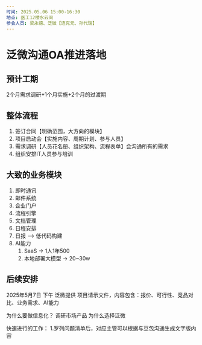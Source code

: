 ```yaml
---
时间: 2025.05.06 15:00-16:30
地点: 医工12楼水云间
参会人员: 梁永德、泛微【连克元、孙代瑞】
---
```


# 泛微沟通OA推进落地

## 预计工期

2个月需求调研+1个月实施+2个月的过渡期

## 整体流程

1. 签订合同【明确范围，大方向的模块】
2. 项目启动会【实施内容、周期计划、参与人员】
3. 需求调研【人员花名册、组织架构、流程表单】会沟通所有的需求
4. 组织安排IT人员参与培训

## 大致的业务模块

1. 即时通讯
2. 邮件系统
3. 企业门户
4. 流程引擎
5. 文档管理
6. 日程安排
7. 日报 --> 低代码构建
8. AI能力
   1. SaaS -> 1人1年500
   2. 本地部署大模型 -> 20~30w

## 后续安排

2025年5月7日 下午
泛微提供 项目请示文件，内容包含：报价、可行性、竞品对比、业务需求、AI能力

为什么要做信息化？
调研市场产品
为什么选择泛微

快速进行的工作：
1.罗列问题清单后，对应主管可以根据与豆包沟通生成文字版内容
